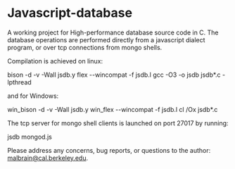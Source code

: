 Javascript-database
===================

A working project for High-performance database source code in C.  The database operations are performed directly from a javascript dialect program, or over tcp connections from mongo shells.

Compilation is achieved on linux:

bison -d -v -Wall jsdb.y
flex --wincompat -f jsdb.l
gcc -O3 -o jsdb jsdb*.c -lpthread

and for Windows:

win_bison -d -v -Wall jsdb.y
win_flex --wincompat -f jsdb.l
cl /Ox jsdb*.c

The tcp server for mongo shell clients is launched on port 27017 by running:

jsdb mongod.js

Please address any concerns, bug reports, or questions to the author: malbrain@cal.berkeley.edu.

